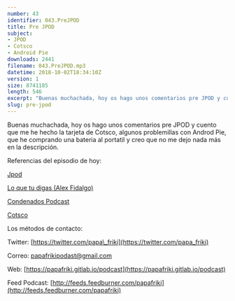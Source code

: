 ```yaml
---
number: 43
identifier: 043.PreJPOD
title: Pre JPOD
subject:
- JPOD
- Cotsco
- Android Pie
downloads: 2441
filename: 043.PreJPOD.mp3
datetime: 2018-10-02T18:34:10Z
version: 1
size: 8741185
length: 546
excerpt: "Buenas muchachada, hoy os hago unos comentarios pre JPOD y cuento que me he hecho la tarjeta de Cotsco, algunos problemillas con Androd Pie, que he comprando una bateria al portatil y creo que no me dejo nada más en la descripción.  \n\nReferencias del episodio de hoy:\n\n[Jpod](http://jpod.es/)  \n\n[Lo que tu digas (Alex Fidalgo)](http://www.alexfidalg"
slug: pre-jpod
---
```

Buenas muchachada, hoy os hago unos comentarios pre JPOD y cuento que me he hecho la tarjeta de Cotsco, algunos problemillas con Androd Pie, que he comprando una bateria al portatil y creo que no me dejo nada más en la descripción.

Referencias del episodio de hoy:

[Jpod](http://jpod.es/)

[Lo que tu digas (Alex Fidalgo)](http://www.alexfidalgo.com/)

[Condenados Podcast](http://www.condenadospodcast.com/)

[Cotsco](https://www.costco.es)

Los métodos de contacto:

Twitter: [https://twitter.com/papa\_friki](https://twitter.com/papa_friki)

Correo: [papafrikipodast@gmail.com](https://archive.org/details/papafrikipodast@gmail.com)

Web: [https://papafriki.gitlab.io/podcast](https://papafriki.gitlab.io/podcast)

Feed Podcast: [http://feeds.feedburner.com/papafriki](http://feeds.feedburner.com/papafriki)